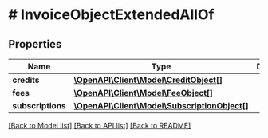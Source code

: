 # # InvoiceObjectExtendedAllOf

## Properties

Name | Type | Description | Notes
------------ | ------------- | ------------- | -------------
**credits** | [**\OpenAPI\Client\Model\CreditObject[]**](CreditObject.md) |  |
**fees** | [**\OpenAPI\Client\Model\FeeObject[]**](FeeObject.md) |  |
**subscriptions** | [**\OpenAPI\Client\Model\SubscriptionObject[]**](SubscriptionObject.md) |  |

[[Back to Model list]](../../README.md#models) [[Back to API list]](../../README.md#endpoints) [[Back to README]](../../README.md)
